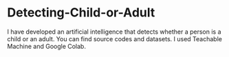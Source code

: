 # Detecting-Child-or-Adult
I have developed an artificial intelligence that detects whether a person is a child or an adult. You can find source codes and datasets. I used Teachable Machine and Google Colab.
